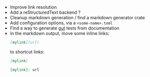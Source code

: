 - Improve link resolution
- Add a reStructuredText backend ?
- Cleanup markdown generation / find a markdown generator crate
- Add configuration options, via a `<some-name>.toml`
- Find a way to generate [gut](https://github.com/bitwes/Gut) tests from documentation
- In the markdown output, move some inline links:
  ```markdown
  [mylink](url)
  ```
  to shortcut links:
  ```markdown
  [mylink]

  [mylink]: url
  ```